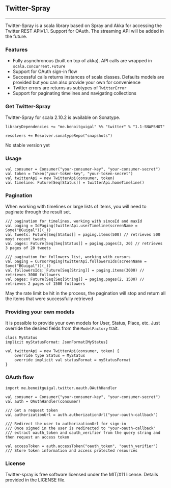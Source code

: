 ## Twitter-Spray

***
Twitter-Spray is a scala library based on Spray and Akka for accessing the Twitter REST APIv1.1. Support for OAuth. The streaming API will be added in the future.

### Features
- Fully asynchronous (built on top of akka). API calls are wrapped in `scala.concurrent.Future`
- Support for OAuth sign-in flow
- Successful calls returns instances of scala classes. Defaults models are provided but you can also provide your own for convenience
- Twitter errors are returns as subtypes of `TwitterError`
- Support for paginating timelines and navigating collections

### Get Twitter-Spray

Twitter-Spray for scala 2.10.2 is available on Sonatype.

```
libraryDependencies += "me.benoitguigal" %% "twitter" % "1.1-SNAPSHOT"

resolvers += Resolver.sonatypeRepo("snapshots")
```

No stable version yet

### Usage

```
val consumer = Consumer("your-consumer-key", "your-consumer-secret")
val token = Token("your-token-key", "your-token-secret")
val twitterApi = new TwitterApi(consumer, token)
val timeline: Future[Seq[Status]] = twitterApi.homeTimeline()
```

### Pagination

When working with timelines or large lists of items, you will need to paginate through the result set.

```
/// pagination for timelines, working with sinceId and maxId
val paging = IdPaging(twitterApi.userTimeline(screenName = Some("BGuigal"))(_))
val tweets: Future[Seq[Status]] = paging.items(500) // retrieves 500 most recent tweets
val pages: Future[Seq[Seq[Status]] = paging.pages(3, 20) // retrieves 3 pages of 20 tweets
```

```
/// pagination for followers list, working with cursors
val paging = CursorPaging(twitterApi.followersIds(screenName = Some("BGuigal"))(_))
val followersIds: Future[Seq[String]] = paging.items(3000) // retrieves 3000 followers
val pages: Future[Seq[Seq[String]] = paging.pages(2, 1500) // retrieves 2 pages of 1500 followers
```

May the rate limit be hit in the process, the pagination will stop and return all the items that were
successfully retrieved


### Providing your own models

It is possible to provide your own models for User, Status, Place, etc. Just override the desired fields from the `ModelFactory` trait.

```
class MyStatus
implicit myStatusFormat: JsonFormat[MyStatus]

val twitterApi = new TwitterApi(consumer, token) {
    override type Status = MyStatus
    override implicit val statusFormat = myStatusFormat
}

```


### OAuth flow

```
import me.benoitguigal.twitter.oauth.OAuthHandler

val consumer = Consumer("your-consumer-key", "your-consumer-secret")
val auth = OAuthHandler(consumer)

/// Get a request token
val authorizationUrl = auth.authorizationUrl("your-oauth-callback")

/// Redirect the user to authorizationUrl for sign-in
/// Once signed in the user is redirected to "your-oauth-callback"
/// extract oauth_token and oauth_verifier from the query string and then request an access token

val accessToken = auth.accessToken("oauth_token", "oauth_verifier")
/// Store token information and access protected resources
```


### License
Twitter-spray is free software licensed under the MIT/X11 license. Details provided in the LICENSE file.
